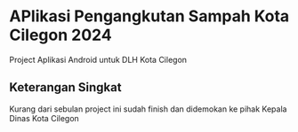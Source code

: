 # APlikasi Pengangkutan Sampah Kota Cilegon 2024

Project Aplikasi Android untuk DLH Kota Cilegon

## Keterangan Singkat

Kurang dari sebulan project ini sudah finish dan didemokan ke pihak Kepala Dinas Kota Cilegon 

